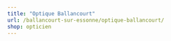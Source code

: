 ```yaml
---
title: "Optique Ballancourt"
url: /ballancourt-sur-essonne/optique-ballancourt/
shop: opticien
---
```

